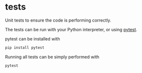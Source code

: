 # tests

Unit tests to ensure the code is performing correctly.

The tests can be run with your Python interpreter, or using [pytest](https://docs.pytest.org/).

pytest can be installed with

```bash
pip install pytest
```

Running all tests can be simply performed with

```bash
pytest
```
